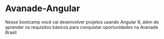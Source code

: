 # Avanade-Angular
Nesse bootcamp você vai desenvolver projetos usando Angular 8, além de aprender os requisitos básicos para conquistar oportunidades na Avanade Brasil

